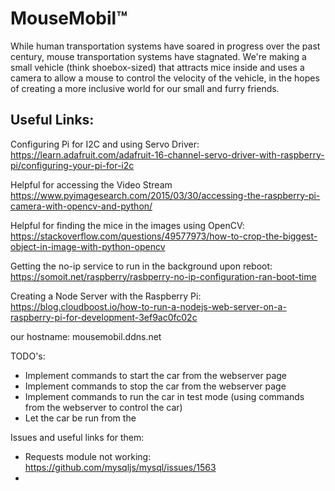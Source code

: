 # MouseMobil™
While human transportation systems have soared in progress over the past century, mouse transportation systems have stagnated. We're making a small vehicle (think shoebox-sized) that attracts mice inside and uses a camera to allow a mouse to control the velocity of the vehicle, in the hopes of creating a more inclusive world for our small and furry friends.

## Useful Links:
Configuring Pi for I2C and using Servo Driver: https://learn.adafruit.com/adafruit-16-channel-servo-driver-with-raspberry-pi/configuring-your-pi-for-i2c

Helpful for accessing the Video Stream
https://www.pyimagesearch.com/2015/03/30/accessing-the-raspberry-pi-camera-with-opencv-and-python/

Helpful for finding the mice in the images using OpenCV: https://stackoverflow.com/questions/49577973/how-to-crop-the-biggest-object-in-image-with-python-opencv

Getting the no-ip service to run in the background upon reboot: https://somoit.net/raspberry/rasbperry-no-ip-configuration-ran-boot-time

Creating a Node Server with the Raspberry Pi: https://blog.cloudboost.io/how-to-run-a-nodejs-web-server-on-a-raspberry-pi-for-development-3ef9ac0fc02c

our hostname: mousemobil.ddns.net





TODO's:
- Implement commands to start the car from the webserver page
- Implement commands to stop the car from the webserver page
- Implement commands to run the car in test mode (using commands from the webserver to control the car)
- Let the car be run from the







Issues and useful links for them:
- Requests module not working: https://github.com/mysqljs/mysql/issues/1563
- 
